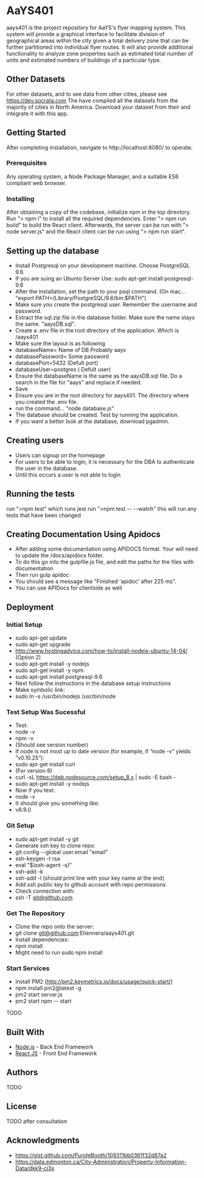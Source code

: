 # AaYS401

aays401 is the project repository for AaYS's flyer mapping system. This system will provide a graphical interface to facilitate division of geographical areas within the city given a total delivery zone that can be further partitioned into individual flyer routes. It will also provide additional functionality to analyze zone properties such as estimated total number of units and estimated numbers of buildings of a particular type. 

## Other Datasets
For other datasets, and to see data from other cities, please see https://dev.socrata.com
The have compiled all the datasets from the majority of cities in North America.
Download your dataset from their and integrate it with this app.

## Getting Started

After completing installation, navigate to http://localhost:8080/ to operate.

### Prerequisites

Any operating system, a Node Package Manager, and a suitable ES6 compliant web browser.

### Installing

After obtaining a copy of the codebase, initialize npm in the top directory. Run "> npm i" to install all the required dependencies. Enter "> npm run build" to build the React client. Afterwards, the server can be run with "> node server.js" and the React client can be run using "> npm run start".

## Setting up the database
* Install Postgresql on your development machine. Choose PostgreSQL 9.6
* If you are suing an Ubunto Server Use: sudo apt-get install postgresql-9.6
* After the installation, set the path to your psql command. (On mac... "export PATH=/Library/PostgreSQL/9.6/bin:$PATH")
* Make sure you create the postgresql user. Remember the username and password.
* Extract the sql.zip file in the database folder. Make sure the name stays the same. "aaysDB.sql".
* Create a .env file in the root directory of the application. Which is /aays401
* Make sure the layout is as following 
* databaseName= Name of DB Probably aays
* databasePassword= Some password
* databasePort=5432 (Defult port)
* databaseUser=postgres ( Defult user)
* Ensure the databaseName is the same as the aaysDB.sql file. Do a search in the file for "aays" and replace if needed.
* Save
* Ensure you are in the root directory for aays401. The directory where you created the .env file.
* run the command... "node database.js"
* The database should be created. Test by running the application.
* If you want a better look at the database, download pgadmin.

## Creating users
* Users can signup on the homepage
* For users to be able to login, it is necessary for the DBA to authenticate the user in the database.
* Until this occurs a user is not able to login

## Running the tests

run ">npm test" which runs jest
run ">npm test -- --watch" this will run any tests that have been changed  

## Creating Documentation Using Apidocs

* After adding some documentation using APIDOCS format. Your will need to update the /docs/apidocs folder.
* To do this go into the gulpfile.js file, and edit the paths for the files with documentation
* Then run gulp apidoc
* You should see a message like "Finished 'apidoc' after 225 ms".
* You can use APIDocs for clientside as well

## Deployment
### Initial Setup
* sudo apt-get update
* sudo apt-get upgrade
* http://www.hostingadvice.com/how-to/install-nodejs-ubuntu-14-04/ (Option 2)
* sudo apt-get install -y nodejs
* sudo apt-get install -y npm
* sudo apt-get install postgresql-9.6
* Next follow the instructions in the database setup instructions
* Make symbolic link:
* sudo ln -s /usr/bin/nodejs /usr/bin/node
### Test Setup Was Sucessful
* Test:
* node -v
* npm -v
* (Should see version number)
* If node is not most up to date version (for example, if “node -v” yields “v0.10.25”):
* sudo apt-get install curl
* (For version 8)
* curl -sL https://deb.nodesource.com/setup_8.x | sudo -E bash -
* sudo apt-get install -y nodejs
* Now if you test:
* node -v
* It should give you something like: 
* v8.9.0
### Git Setup
* sudo apt-get install -y git
* Generate ssh key to clone repo:
* git config --global user.email "email"
* ssh-keygen -t rsa
* eval "$(ssh-agent -s)"
* ssh-add -k <path to key>
* ssh-add -l (should print line with your key name at the end)
* Add ssh public key to github account with repo permissions
* Check connection with:
* ssh -T git@github.com
### Get The Repository
* Clone the repo onto the server:
* git clone git@github.com:Etiennera/aays401.git
* Install dependencies:
* npm install
* Might need to run sudo npm install
### Start Services
* Install PM2 (http://pm2.keymetrics.io/docs/usage/quick-start/) 
* npm install pm2@latest -g
* pm2 start server.js
* pm2 start npm -- start

TODO

## Built With

* [Node.js](https://nodejs.org/en/about/) - Back End Framework
* [React JS](https://facebook.github.io/react/) - Front End Framework

## Authors

TODO

## License

TODO after consultation

## Acknowledgments

* https://gist.github.com/PurpleBooth/109311bb0361f32d87a2
* https://data.edmonton.ca/City-Administration/Property-Information-Data/dkk9-cj3x

